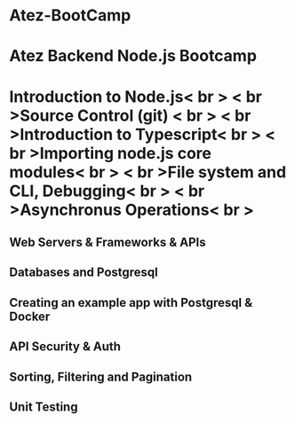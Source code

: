 # Atez-BootCamp
<h1>Atez Backend Node.js Bootcamp<h1>
Introduction to Node.js< br >
< br >Source Control (git) < br >
< br >Introduction to Typescript< br >
< br >Importing node.js core modules< br >
< br >File system and CLI, Debugging< br >
< br >Asynchronus Operations< br >
<h2>Web Servers & Frameworks & APIs<h2>
<h2>Databases and Postgresql<h2>
<h2>Creating an example app with Postgresql & Docker<h2>
<h2>API Security & Auth<h2>
<h2>Sorting, Filtering and Pagination<h2>
<h2>Unit Testing<h2>
